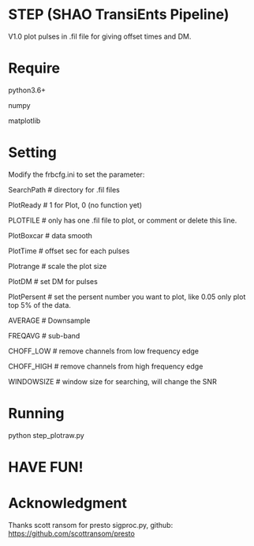 # STEP (SHAO TransiEnts Pipeline)
V1.0 plot pulses in .fil file for giving offset times and DM.

# Require
python3.6+

numpy

matplotlib

# Setting
Modify the frbcfg.ini to set the parameter:

SearchPath  # directory for .fil files

PlotReady   # 1 for Plot, 0 (no function yet)

PLOTFILE    # only has one .fil file to plot, or comment or delete this line.  

PlotBoxcar  # data smooth

PlotTime    # offset sec for each pulses

Plotrange   # scale the plot size

PlotDM      # set DM for pulses

PlotPersent # set the persent number you want to plot, like 0.05 only plot top 5% of the data.

AVERAGE     # Downsample

FREQAVG     # sub-band

CHOFF_LOW   # remove channels from low frequency edge

CHOFF_HIGH  # remove channels from high frequency edge

WINDOWSIZE  # window size for searching, will change the SNR

# Running
python step_plotraw.py

# HAVE FUN!

# Acknowledgment
Thanks scott ransom for presto sigproc.py, github: https://github.com/scottransom/presto
